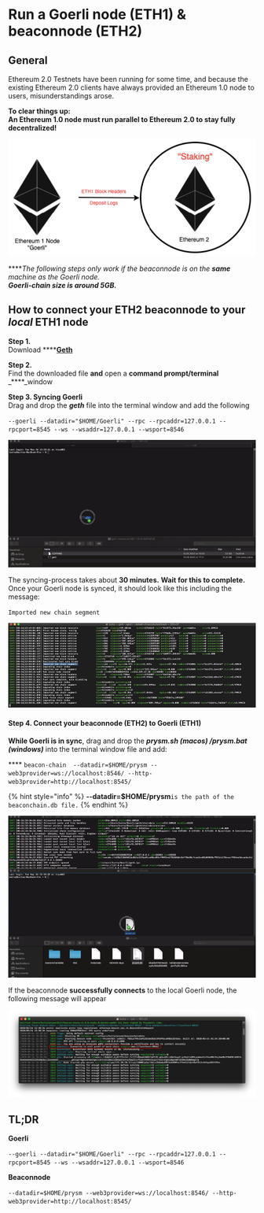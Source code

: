 # Run a Goerli node \(ETH1\) & beaconnode \(ETH2\)

## General

Ethereum 2.0 Testnets have been running for some time, and because the existing Ethereum 2.0 clients have always provided an Ethereum 1.0  node to users, misunderstandings arose.  
  
**To clear things up:   
An Ethereum 1.0 node must run parallel to Ethereum 2.0 to stay fully decentralized!**

![](../.gitbook/assets/image%20%2841%29.png)

  
****_The following steps only work if the beaconnode is on the **same** machine as the Goerli node.  
**Goerli-chain size is around 5GB.**_

## **How to connect your ETH2 beaconnode to your** _local_  **ETH1 node**

  
**Step 1.**  
Download ****[**Geth**](https://geth.ethereum.org/downloads/)  
  
  
**Step 2.**   
Find the downloaded file **and** open a **command prompt/terminal** _****_window

  
**Step 3. Syncing Goerli**  
Drag and drop the _**geth**_ file into the terminal window and add the following   
  
 `--goerli --datadir="$HOME/Goerli" --rpc --rpcaddr=127.0.0.1 --rpcport=8545 --ws --wsaddr=127.0.0.1 --wsport=8546`

![](../.gitbook/assets/goerlisyncs1.gif)

  
The syncing-process takes about **30 minutes.** **Wait for this to complete.**  
Once your Goerli node is synced, it should look like this including the message:  
  
`Imported new chain segment`

![](../.gitbook/assets/image%20%2840%29.png)



#### **Step 4. Connect your beaconnode \(ETH2\) to Goerli \(ETH1\)**

**While Goerli is in sync**, drag and drop the _**prysm.sh \(macos\) /prysm.bat \(windows\)**_ into the terminal window file and add:   
  
**** `beacon-chain  --datadir=$HOME/prysm --web3provider=ws://localhost:8546/ --http-web3provider=http://localhost:8545/`

{% hint style="info" %}
**--datadir=$HOME/prysm**`is the path of the beaconchain.db file.`
{% endhint %}

![](../.gitbook/assets/beaconoerli1.gif)



If the beaconnode **successfully connects** to the local Goerli node, the following message will appear 

![](../.gitbook/assets/connected.png)

## TL;DR

**Goerli**

`--goerli --datadir="$HOME/Goerli" --rpc --rpcaddr=127.0.0.1 --rpcport=8545 --ws --wsaddr=127.0.0.1 --wsport=8546`

**Beaconnode**

`--datadir=$HOME/prysm --web3provider=ws://localhost:8546/ --http-web3provider=http://localhost:8545/`

